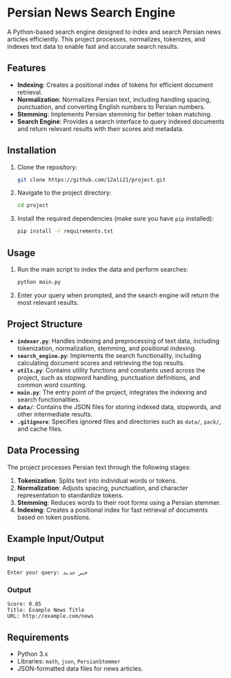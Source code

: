 
# Persian News Search Engine

A Python-based search engine designed to index and search Persian news articles efficiently. This project processes, normalizes, tokenizes, and indexes text data to enable fast and accurate search results.

## Features

- **Indexing**: Creates a positional index of tokens for efficient document retrieval.
- **Normalization**: Normalizes Persian text, including handling spacing, punctuation, and converting English numbers to Persian numbers.
- **Stemming**: Implements Persian stemming for better token matching.
- **Search Engine**: Provides a search interface to query indexed documents and return relevant results with their scores and metadata.

## Installation

1. Clone the repository:
   ```bash
   git clone https://github.com/12ali21/project.git
   ```
2. Navigate to the project directory:
   ```bash
   cd project
   ```
3. Install the required dependencies (make sure you have `pip` installed):
   ```bash
   pip install -r requirements.txt
   ```

## Usage

1. Run the main script to index the data and perform searches:
   ```bash
   python main.py
   ```
2. Enter your query when prompted, and the search engine will return the most relevant results.

## Project Structure

- **`indexer.py`**: Handles indexing and preprocessing of text data, including tokenization, normalization, stemming, and positional indexing.
- **`search_engine.py`**: Implements the search functionality, including calculating document scores and retrieving the top results.
- **`utils.py`**: Contains utility functions and constants used across the project, such as stopword handling, punctuation definitions, and common word counting.
- **`main.py`**: The entry point of the project, integrates the indexing and search functionalities.
- **`data/`**: Contains the JSON files for storing indexed data, stopwords, and other intermediate results.
- **`.gitignore`**: Specifies ignored files and directories such as `data/`, `pack/`, and cache files.

## Data Processing

The project processes Persian text through the following stages:
1. **Tokenization**: Splits text into individual words or tokens.
2. **Normalization**: Adjusts spacing, punctuation, and character representation to standardize tokens.
3. **Stemming**: Reduces words to their root forms using a Persian stemmer.
4. **Indexing**: Creates a positional index for fast retrieval of documents based on token positions.

## Example Input/Output

### Input
```plaintext
Enter your query: خبر جدید
```

### Output
```plaintext
Score: 0.85
Title: Example News Title
URL: http://example.com/news
```

## Requirements

- Python 3.x
- Libraries: `math`, `json`, `PersianStemmer`
- JSON-formatted data files for news articles.
